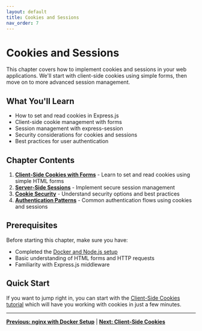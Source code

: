 ```yaml
---
layout: default
title: Cookies and Sessions
nav_order: 7
---
```


# Cookies and Sessions

This chapter covers how to implement cookies and sessions in your web applications. We'll start with client-side cookies using simple forms, then move on to more advanced session management.

## What You'll Learn

- How to set and read cookies in Express.js
- Client-side cookie management with forms
- Session management with express-session
- Security considerations for cookies and sessions
- Best practices for user authentication

## Chapter Contents

1. **[Client-Side Cookies with Forms](client-side-cookies.md)** - Learn to set and read cookies using simple HTML forms
2. **[Server-Side Sessions](server-side-sessions.md)** - Implement secure session management
3. **[Cookie Security](cookie-security.md)** - Understand security options and best practices
4. **[Authentication Patterns](authentication-patterns.md)** - Common authentication flows using cookies and sessions

## Prerequisites

Before starting this chapter, make sure you have:
- Completed the [Docker and Node.js setup](../6-server-setup/docker-and-nodejs.md)
- Basic understanding of HTML forms and HTTP requests
- Familiarity with Express.js middleware

## Quick Start

If you want to jump right in, you can start with the [Client-Side Cookies tutorial](client-side-cookies.md) which will have you working with cookies in just a few minutes.

---

**[Previous: nginx with Docker Setup](../6-server-setup/docker-nginx-setup.md)** | **[Next: Client-Side Cookies](client-side-cookies.md)**
